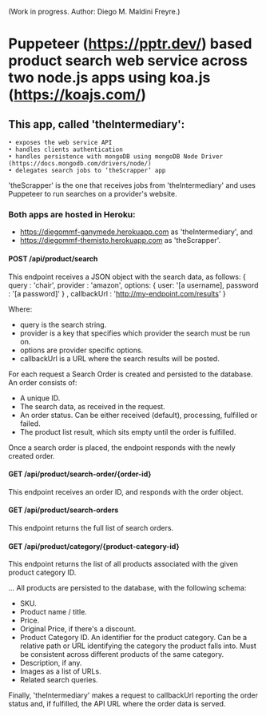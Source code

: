 (Work in progress. Author: Diego M. Maldini Freyre.)

# Puppeteer (https://pptr.dev/) based product search web service across two node.js apps using koa.js (https://koajs.com/)

## This app, called 'theIntermediary':
    • exposes the web service API
    • handles clients authentication
    • handles persistence with mongoDB using mongoDB Node Driver (https://docs.mongodb.com/drivers/node/)
    • delegates search jobs to ‘theScrapper’ app

'theScrapper' is the one that receives jobs from 'theIntermediary' and uses Puppeteer to run searches on a provider's website.

### Both apps are hosted in Heroku:
- https://diegommf-ganymede.herokuapp.com as 'theIntermediary', and
- https://diegommf-themisto.herokuapp.com as 'theScrapper'.

#### POST /api/product/search
This endpoint receives a JSON object with the search data, as follows:
{
query : 'chair',
provider : 'amazon',
options: {
user: '[a username],
password : '[a password]'
} ,
callbackUrl : 'http://my-endpoint.com/results'
}

Where:
- query is the search string.
- provider is a key that specifies which provider the search must be run on.
- options are provider specific options.
- callbackUrl is a URL where the search results will be posted.

For each request a Search Order is created and persisted to the database. An order consists of:
- A unique ID.
- The search data, as received in the request.
- An order status. Can be either received (default), processing, fulfilled or failed.
- The product list result, which sits empty until the order is fulfilled.

Once a search order is placed, the endpoint responds with the newly created order.

#### GET /api/product/search-order/{order-id}
This endpoint receives an order ID, and responds with the order object.

#### GET /api/product/search-orders
This endpoint returns the full list of search orders.

#### GET /api/product/category/{product-category-id}
This endpoint returns the list of all products associated with the given product category ID. 

…
All products are persisted to the database, with the following schema:
- SKU.
- Product name / title.
- Price.
- Original Price, if there's a discount.
- Product Category ID. An identifier for the product category. Can be a relative path or URL identifying the category the product falls into. Must be consistent across different products of the same category.
- Description, if any.
- Images as a list of URLs.
- Related search queries.

Finally, 'theIntermediary' makes a request to callbackUrl reporting the order status and, if fulfilled, the API URL where the order data is served.